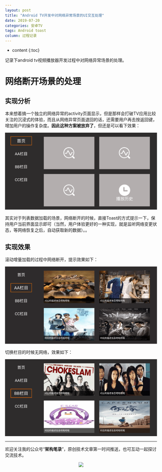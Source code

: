```yaml
---
layout: post
title: "Android TV开发中对网络异常场景的UI交互处理"
date: 2019-07-20
categories: 安卓TV
tags: Android toast
column: 过程记录
---
```


* content
{:toc}

记录下android tv视频播放器开发过程中对网络异常场景的处理。





# 网络断开场景的处理

## 实现分析

本来想着搞一个独立的网络异常的activity页面显示，但是那样会打破TV应用比较关注的沉浸式的体验，而且从网络异常页面退回的话，还需要用户再去按返回键，增加用户的操作复杂度。**因此这种方案被放弃了**，但还是可以看下效果：

![](/assets/post_pics/2019-07-21-network%20unavailable%20solution.md/problem_pics10.gif)

其实对于列表数据加载的场景，网络断开的时候，直接Toast的方式提示一下，保持用户当前界面显示即可（当然，用户体验更好的一种实现，就是监听网络变更状态，等网络恢复之后，自动获取新的数据）。。

## 实现效果

滚动增量加载的过程中网络断开，提示效果如下：

![](/assets/post_pics/2019-07-21-network%20unavailable%20solution.md/problem_pics7.gif)


切换栏目的时候无网络，效果如下：

![](/assets/post_pics/2019-07-21-network%20unavailable%20solution.md/problem_pics9.gif)

---

欢迎关注我的公众号“**架构笔录**”，原创技术文章第一时间推送，也可互动一起探讨交流技术。

<center>

   ![](https://raw.githubusercontent.com/veezean/pic_assets/master/assets/comm_pics/contact/gongzhonghao.png)

</center>